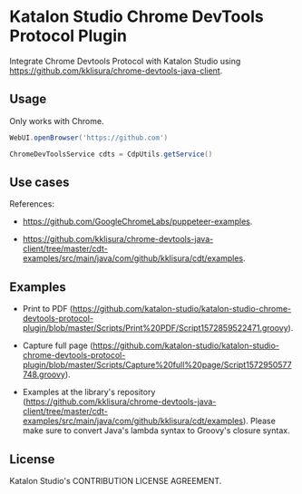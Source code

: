 # Katalon Studio Chrome DevTools Protocol Plugin

Integrate Chrome Devtools Protocol with Katalon Studio using https://github.com/kklisura/chrome-devtools-java-client.

## Usage

Only works with Chrome.

```groovy
WebUI.openBrowser('https://github.com')

ChromeDevToolsService cdts = CdpUtils.getService()
```

## Use cases

References:

* https://github.com/GoogleChromeLabs/puppeteer-examples.

* https://github.com/kklisura/chrome-devtools-java-client/tree/master/cdt-examples/src/main/java/com/github/kklisura/cdt/examples.

## Examples

* Print to PDF (https://github.com/katalon-studio/katalon-studio-chrome-devtools-protocol-plugin/blob/master/Scripts/Print%20PDF/Script1572859522471.groovy).

* Capture full page (https://github.com/katalon-studio/katalon-studio-chrome-devtools-protocol-plugin/blob/master/Scripts/Capture%20full%20page/Script1572950577748.groovy).

* Examples at the library's repository (https://github.com/kklisura/chrome-devtools-java-client/tree/master/cdt-examples/src/main/java/com/github/kklisura/cdt/examples). Please make sure to convert Java's lambda syntax to Groovy's closure syntax.

## License

Katalon Studio's CONTRIBUTION LICENSE AGREEMENT.
